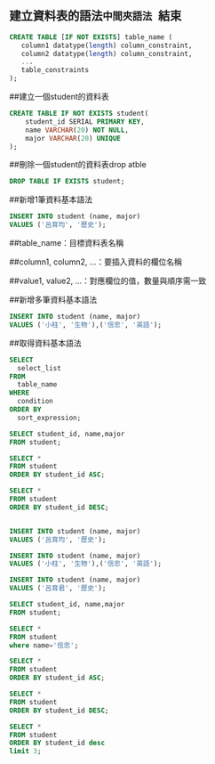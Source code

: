 ## 建立資料表的語法```中間夾語法 ```結束


```sql
CREATE TABLE [IF NOT EXISTS] table_name (
   column1 datatype(length) column_constraint,
   column2 datatype(length) column_constraint,
   ...
   table_constraints
);
```

##建立一個student的資料表

```sql
CREATE TABLE IF NOT EXISTS student(
    student_id SERIAL PRIMARY KEY,
    name VARCHAR(20) NOT NULL,
    major VARCHAR(20) UNIQUE
);
```

##刪除一個student的資料表drop atble

```sql
DROP TABLE IF EXISTS student;
```

##新增1筆資料基本語法

```sql
INSERT INTO student (name, major)
VALUES ('呂育均', '歷史');
```
##table_name：目標資料表名稱

##column1, column2, ...：要插入資料的欄位名稱

##value1, value2, ...：對應欄位的值，數量與順序需一致

##新增多筆資料基本語法

```sql
INSERT INTO student (name, major)
VALUES ('小柱', '生物'),('信忠', '英語');

```
##取得資料基本語法
```sql
SELECT 
  select_list 
FROM 
  table_name 
WHERE 
  condition 
ORDER BY 
  sort_expression;
```  
```sql
SELECT student_id, name,major  
FROM student;

SELECT * 
FROM student
ORDER BY student_id ASC;

SELECT * 
FROM student
ORDER BY student_id DESC;


INSERT INTO student (name, major)
VALUES ('呂育均', '歷史');

INSERT INTO student (name, major)
VALUES ('小柱', '生物'),('信忠', '英語');

INSERT INTO student (name, major)
VALUES ('呂育君', '歷史');

SELECT student_id, name,major  
FROM student;

SELECT * 
FROM student
where name='信忠';

SELECT * 
FROM student
ORDER BY student_id ASC;

SELECT * 
FROM student
ORDER BY student_id DESC;

SELECT * 
FROM student
ORDER BY student_id desc
limit 3;
``` 
